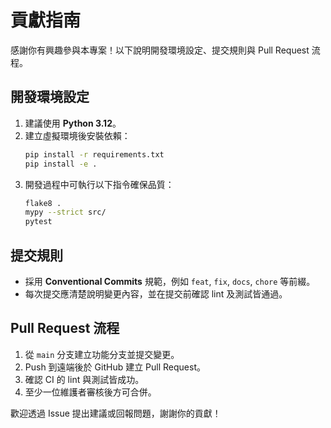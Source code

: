 # 貢獻指南

感謝你有興趣參與本專案！以下說明開發環境設定、提交規則與 Pull Request 流程。

## 開發環境設定
1. 建議使用 **Python 3.12**。
2. 建立虛擬環境後安裝依賴：
   ```bash
   pip install -r requirements.txt
   pip install -e .
   ```
3. 開發過程中可執行以下指令確保品質：
   ```bash
   flake8 .
   mypy --strict src/
   pytest
   ```

## 提交規則
- 採用 **Conventional Commits** 規範，例如 `feat`, `fix`, `docs`, `chore` 等前綴。
- 每次提交應清楚說明變更內容，並在提交前確認 lint 及測試皆通過。

## Pull Request 流程
1. 從 `main` 分支建立功能分支並提交變更。
2. Push 到遠端後於 GitHub 建立 Pull Request。
3. 確認 CI 的 lint 與測試皆成功。
4. 至少一位維護者審核後方可合併。

歡迎透過 Issue 提出建議或回報問題，謝謝你的貢獻！
